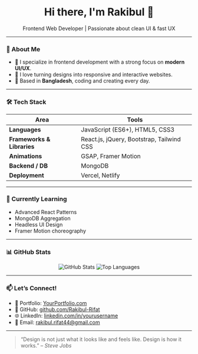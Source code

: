 <h1 align="center">Hi there, I'm Rakibul 👋</h1>
<p align="center">
  Frontend Web Developer | Passionate about clean UI & fast UX
</p>

---

### 🧠 About Me
- 🎨 I specialize in frontend development with a strong focus on **modern UI/UX**.
- 🚀 I love turning designs into responsive and interactive websites.
- 🏡 Based in **Bangladesh**, coding and creating every day.

---

### 🛠 Tech Stack
| Area | Tools |
|------|-------|
| **Languages** | JavaScript (ES6+), HTML5, CSS3 |
| **Frameworks & Libraries** | React.js, jQuery, Bootstrap, Tailwind CSS |
| **Animations** | GSAP, Framer Motion |
| **Backend / DB** | MongoDB |
| **Deployment** | Vercel, Netlify |

---

### 🌱 Currently Learning
- Advanced React Patterns
- MongoDB Aggregation
- Headless UI Design
- Framer Motion choreography

---

### 📊 GitHub Stats
<p align="center">
  <img src="https://github-readme-stats.vercel.app/api?username=Rakibul-Rifat&show_icons=true&theme=tokyonight" alt="GitHub Stats" />
  <img src="https://github-readme-stats.vercel.app/api/top-langs/?username=Rakibul-Rifat&layout=compact&theme=tokyonight" alt="Top Languages" />
</p>

---

### 📫 Let’s Connect!
- 💼 Portfolio: [YourPortfolio.com](https://rakibul-rifat.netlify.app/)
- 🐙 GitHub: [github.com/Rakibul-Rifat](https://github.com/Rakibul-Rifat)
- 🌐 LinkedIn: [linkedin.com/in/yourusername](https://linkedin.com/in/rakibul-rifat)
- 💬 Email: rakibul.rifat44@gmail.com

---

> “Design is not just what it looks like and feels like. Design is how it works.” – *Steve Jobs*

